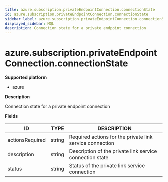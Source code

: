 ```yaml
---
title: azure.subscription.privateEndpointConnection.connectionState
id: azure.subscription.privateEndpointConnection.connectionState
sidebar_label: azure.subscription.privateEndpointConnection.connectionState
displayed_sidebar: MQL
description: Connection state for a private endpoint connection
---
```


# azure.subscription.privateEndpointConnection.connectionState

**Supported platform**

- azure

**Description**

Connection state for a private endpoint connection

**Fields**

| ID              | TYPE   | DESCRIPTION                                              |
| --------------- | ------ | -------------------------------------------------------- |
| actionsRequired | string | Required actions for the private link service connection |
| description     | string | Description of the private link service connection state |
| status          | string | Status of the private link service connection            |
